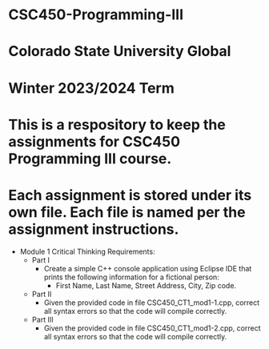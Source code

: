 # CSC450-Programming-III
# Colorado State University Global
# Winter 2023/2024 Term

# This is a respository to keep the assignments for CSC450 Programming III course.
# Each assignment is stored under its own file. Each file is named per the assignment instructions.


- Module 1 Critical Thinking Requirements:
  - Part I
    - Create a simple C++ console application using Eclipse IDE that prints the following information for a fictional person:
        - First Name, Last Name, Street Address, City, Zip code.
  - Part II
      - Given the provided code in file CSC450_CT1_mod1-1.cpp, correct all syntax errors so that the code will compile correctly.
  - Part III
      - Given the provided code in file CSC450_CT1_mod1-2.cpp, correct all syntax errors so that the code will compile correctly.


  

